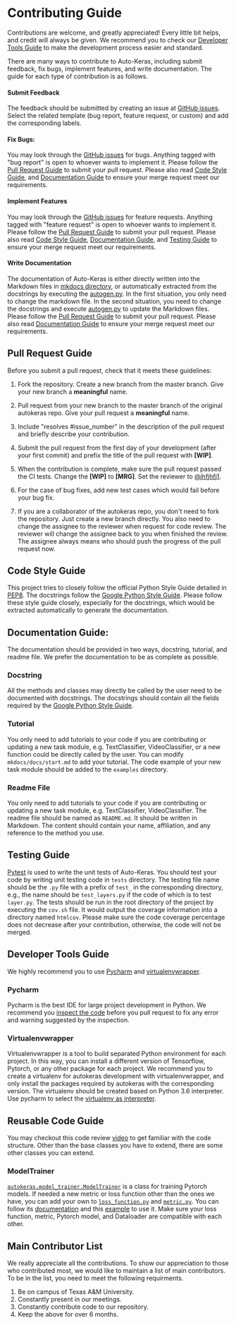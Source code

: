 # Contributing Guide

Contributions are welcome, and greatly appreciated! Every little bit helps, and credit will always be given.
We recommend you to check our [Developer Tools Guide](#developer-tools-guide) 
to make the development process easier and standard.

There are many ways to contribute to Auto-Keras,
including submit feedback, fix bugs, implement features, and write documentation.
The guide for each type of contribution is as follows.

#### Submit Feedback
The feedback should be submitted by creating an issue at [GitHub issues](https://github.com/jhfjhfj1/autokeras/issues).
Select the related template (bug report, feature request, or custom) and add the corresponding labels.

#### Fix Bugs:
You may look through the [GitHub issues](https://github.com/jhfjhfj1/autokeras/issues) for bugs.
Anything tagged with "bug report" is open to whoever wants to implement it.
Please follow the 
[Pull Request Guide](#pull-request-guide) to submit your pull request. 
Please also read
[Code Style Guide](#code-style-guide),
and
[Documentation Guide](#documentation-guide)
to ensure your merge request meet our requirements.

#### Implement Features
You may look through the [GitHub issues](https://github.com/jhfjhfj1/autokeras/issues) for feature requests.
Anything tagged with "feature request" is open to whoever wants to implement it.
Please follow the 
[Pull Request Guide](#pull-request-guide) to submit your pull request. 
Please also read
[Code Style Guide](#code-style-guide),
[Documentation Guide](#documentation-guide),
and
[Testing Guide](https://github.com/jhfjhfj1/autokeras/blob/master/CONTRIBUTING.md#testing-guide)
to ensure your merge request meet our requirements.

#### Write Documentation
The documentation of Auto-Keras is either directly written into the Markdown files in
[mkdocs directory](https://github.com/jhfjhfj1/autokeras/tree/master/mkdocs/docs),
or automatically extracted from the docstrings by executing the [autogen.py](https://github.com/jhfjhfj1/autokeras/blob/master/mkdocs/autogen.py).
In the first situation, you only need to change the markdown file.
In the second situation, you need to change the docstrings and execute [autogen.py](https://github.com/jhfjhfj1/autokeras/blob/master/mkdocs/autogen.py) to update the Markdown files.
Please follow the 
[Pull Request Guide](#pull-request-guide) to submit your pull request. 
Please also read
[Documentation Guide](#documentation-guide)
to ensure your merge request meet our requirements.

## Pull Request Guide
Before you submit a pull request, check that it meets these guidelines:

1. Fork the repository. Create a new branch from the master branch. Give your new branch a **meaningful** name.

2. Pull request from your new branch to the master branch of the original autokeras repo. Give your pull request a **meaningful** name.

3. Include "resolves #issue_number" in the description of the pull request and briefly describe your contribution.

4. Submit the pull request from the first day of your development (after your first commit) and prefix the title of the pull request with **[WIP]**.

5. When the contribution is complete, make sure the pull request passed the CI tests. Change the **[WIP]** to **[MRG]**.
Set the reviewer to 
[@jhfjhfj1](https://github.com/jhfjhfj1).

6. For the case of bug fixes, add new test cases which would fail before your bug fix.

7. If you are a collaborator of the autokeras repo, you don't need to fork the repository. Just create a new branch directly. You also need to change the assignee to the reviewer when request for code review. The reviewer will change the assignee back to you when finished the review. The assignee always means who should push the progress of the pull request now.


## Code Style Guide
This project tries to closely follow the official Python Style Guide detailed in [PEP8](https://www.python.org/dev/peps/pep-0008/).
The docstrings follow the [Google Python Style Guide](https://github.com/google/styleguide/blob/gh-pages/pyguide.md#381-docstrings).
Please follow these style guide closely, especially for the docstrings,
which would be extracted automatically to generate the documentation.

## Documentation Guide:
The documentation should be provided in two ways, docstring, tutorial, and readme file.
We prefer the documentation to be as complete as possible.

### Docstring
All the methods and classes may directly be called by the user need to be documented with docstrings.
The docstrings should contain all the fields required by the [Google Python Style Guide](https://github.com/google/styleguide/blob/gh-pages/pyguide.md#381-docstrings).

### Tutorial
You only need to add tutorials to your code if you are contributing or updating a new task module,
e.g. TextClassifier, VideoClassifier,
or a new function could be directly called by the user.
You can modify `mkdocs/docs/start.md` to add your tutorial.
The code example of your new task module should be added to the `examples` directory.

### Readme File
You only need to add tutorials to your code if you are contributing or updating a new task module,
e.g. TextClassifier, VideoClassifier.
The readme file should be named as `README.md`.
It should be written in Markdown.
The content should contain your name, affiliation, and any reference to the method you use.

## Testing Guide
[Pytest](https://docs.pytest.org/en/latest/) is used to write the unit tests of Auto-Keras.
You should test your code by writing unit testing code in `tests` directory.
The testing file name should be the `.py` file with a prefix of `test_` in the corresponding directory,
e.g., the name should be `test_layers.py` if the code of which is to test `layer.py`.
The tests should be run in the root directory of the project by executing the `cov.sh` file.
It would output the coverage information into a directory named `htmlcov`.
Please make sure the code coverage percentage does not decrease after your contribution,
otherwise, the code will not be merged.

## Developer Tools Guide
We highly recommend you to use [Pycharm](https://www.jetbrains.com/pycharm/) 
and [virtualenvwrapper](https://virtualenvwrapper.readthedocs.io/en/latest/).
### Pycharm
Pycharm is the best IDE for large project development in Python.
We recommend you [inspect the code](https://www.jetbrains.com/help/pycharm/running-inspections.html)
before you pull request to fix any error and warning suggested by the inspection.
### Virtualenvwrapper
Virtualenvwrapper is a tool to build separated Python environment for each project.
In this way, you can install a different version of Tensorflow, Pytorch, or any other package for each project.
We recommend you to create a virtualenv for autokeras development with virtualenvwrapper,
and only install the packages required by autokeras with the corresponding version.
The virtualenv should be created based on Python 3.6 interpreter.
Use pycharm to select the 
[virtualenv as interpreter](https://www.jetbrains.com/help/pycharm/creating-virtual-environment.html).

## Reusable Code Guide
You may checkout this code review [video](https://youtu.be/PWdfY0DmjCo) to get familiar with the code structure.
Other than the base classes you have to extend,
there are some other classes you can extend.

### ModelTrainer
[`autokeras.model_trainer.ModelTrainer`](https://github.com/jhfjhfj1/autokeras/blob/master/autokeras/model_trainer.py) is a class for training Pytorch models.
If needed a new metric or loss function other than the ones we have, you can add your own to [`loss_function.py`](https://github.com/jhfjhfj1/autokeras/blob/master/autokeras/loss_function.py) and [`metric.py`](https://github.com/jhfjhfj1/autokeras/blob/master/autokeras/metric.py).
You can follow its [documentation](https://github.com/jhfjhfj1/autokeras/blob/master/autokeras/model_trainer.py) and this [example](https://github.com/jhfjhfj1/autokeras/blob/master/examples/code_reuse_example.py) to use it.
Make sure your loss function, metric, Pytorch model, and Dataloader are compatible with each other.

## Main Contributor List
We really appreciate all the contributions.
To show our appreciation to those who contributed most,
we would like to maintain a list of main contributors.
To be in the list, you need to meet the following requirments.
1. Be on campus of Texas A&M University.
2. Constantly present in our meetings.
3. Constantly contribute code to our repository.
4. Keep the above for over 6 months.
